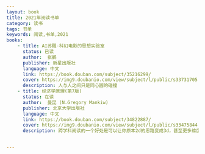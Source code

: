 ```yaml
---
layout: book
title: 2021年阅读书单
category: 读书
tags: 书单
keywords: 阅读,书单,2021
books: 
    - title: AI苏醒-科幻电影的思想实验室
      status: 已读
      author:  张鹂
      publisher: 新星出版社
      language: 中文
      link: https://book.douban.com/subject/35216299/
      cover: https://img9.doubanio.com/view/subject/l/public/s33731705.jpg
      description: 人与人之间只是同心圆的碰撞
    - title: 经济学原理(第7版)
      status: 在读
      author:  曼昆 (N.Gregory Mankiw)
      publisher: 北京大学出版社
      language: 中文
      link: https://book.douban.com/subject/34822887/
      cover: https://img9.doubanio.com/view/subject/l/public/s33475844.jpg
      description: 跨学科阅读的一个好处是可以让你原本2d的思路变成3d，甚至更多维度，从而让原本已经堵成狗屎的脑子变得畅通，视野和思维更开阔，世界变得更有趣。
  

---
```





     
  